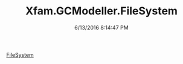 ﻿---
title: Xfam.GCModeller.FileSystem
date: 6/13/2016 8:14:47 PM
---

[FileSystem](T-Xfam.GCModeller.FileSystem.FileSystem.html)
